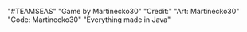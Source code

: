 "#TEAMSEAS" 
"Game by Martinecko30"
"Credit:"
"Art: Martinecko30"
"Code: Martinecko30"
"Everything made in Java"